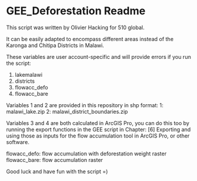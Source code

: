 # GEE_Deforestation Readme

This script was written by Olivier Hacking for 510 global.

It can be easily adapted to encompass different areas instead of the Karonga and Chitipa Districts in Malawi.


These variables are user account-specific and will provide errors if you run the script:

1. lakemalawi
2. districts
3. flowacc_defo
4. flowacc_bare

Variables 1 and 2 are provided in this repository in shp format:
1: malawi_lake.zip
2: malawi_district_boundaries.zip

Variables 3 and 4 are both calculated in ArcGIS Pro, you can do this too by running the export functions
in the GEE script in Chapter: [6] Exporting and using those as inputs for the flow accumulation tool
in ArcGIS Pro, or other software.

flowacc_defo: flow accumulation with deforestation weight raster
flowacc_bare: flow accumulation raster

Good luck and have fun with the script =)
